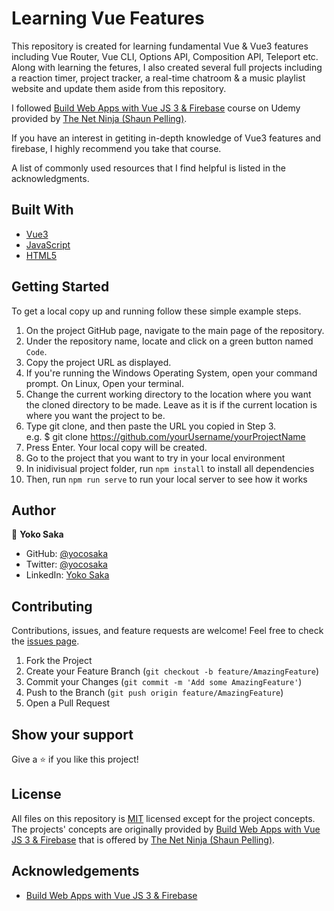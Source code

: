 # Learning Vue Features
This repository is created for learning fundamental Vue & Vue3 features including Vue Router, Vue CLI, Options API, Composition API, Teleport etc. Along with learning the fetures, I also created several full projects including a reaction timer, project tracker, a real-time chatroom & a music playlist website and update them aside from this repository.

I followed [Build Web Apps with Vue JS 3 & Firebase](https://www.udemy.com/course/build-web-apps-with-vuejs-firebase/) course on Udemy provided by [The Net Ninja (Shaun Pelling)](https://www.youtube.com/channel/UCW5YeuERMmlnqo4oq8vwUpg).

If you have an interest in getiting in-depth knowledge of Vue3 features and firebase, I highly recommend you take that course.

A list of commonly used resources that I find helpful is listed in the acknowledgments.


## Built With

* [Vue3](https://v3.vuejs.org/)
* [JavaScript](https://en.wikipedia.org/wiki/JavaScript)
* [HTML5](https://en.wikipedia.org/wiki/HTML5)

<!-- 
## Live Demo

[Live Demo Link](https://yoco-tracking-app-front.herokuapp.com/) -->

## Getting Started

To get a local copy up and running follow these simple example steps.

1. On the project GitHub page, navigate to the main page of the repository.
2. Under the repository name, locate and click on a green button named `Code`. 
3. Copy the project URL as displayed.
4. If you're running the Windows Operating System, open your command prompt. On Linux, Open your terminal. 
5. Change the current working directory to the location where you want the cloned directory to be made. Leave as it is if the current location is where you want the project to be. 
6. Type git clone, and then paste the URL you copied in Step 3. <br>
e.g. $ git clone https://github.com/yourUsername/yourProjectName 
7. Press Enter. Your local copy will be created. 
8. Go to the project that you want to try in your local environment
9. In inidivisual project folder, run `npm install` to install all dependencies
10. Then, run `npm run serve` to run your local server to see how it works

## Author

👤 **Yoko Saka**

- GitHub: [@yocosaka](https://github.com/yocosaka)
- Twitter: [@yocosaka](https://twitter.com/yocosaka)
- LinkedIn: [Yoko Saka](https://www.linkedin.com/in/yokosaka)


## Contributing

Contributions, issues, and feature requests are welcome!
Feel free to check the [issues page](../../issues).

1. Fork the Project
2. Create your Feature Branch (`git checkout -b feature/AmazingFeature`)
3. Commit your Changes (`git commit -m 'Add some AmazingFeature'`)
4. Push to the Branch (`git push origin feature/AmazingFeature`)
5. Open a Pull Request


## Show your support

Give a ⭐️ if you like this project!


## License
All files on this repository is [MIT](./LICENSE) licensed except for the project concepts.
The projects' concepts are originally provided by [Build Web Apps with Vue JS 3 & Firebase](https://www.udemy.com/course/build-web-apps-with-vuejs-firebase/) that is offered by [The Net Ninja (Shaun Pelling)](https://www.youtube.com/channel/UCW5YeuERMmlnqo4oq8vwUpg). 


## Acknowledgements
* [Build Web Apps with Vue JS 3 & Firebase](https://www.udemy.com/course/build-web-apps-with-vuejs-firebase/)

